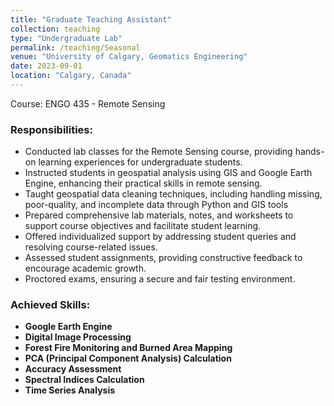 ```yaml
---
title: "Graduate Teaching Assistant"
collection: teaching
type: "Undergraduate Lab"
permalink: /teaching/Seasonal
venue: "University of Calgary, Geomatics Engineering"
date: 2023-09-01
location: "Calgary, Canada"
---
```

Course: ENGO 435 - Remote Sensing

### Responsibilities:
- Conducted lab classes for the Remote Sensing course, providing hands-on learning experiences for undergraduate students.
- Instructed students in geospatial analysis using GIS and Google Earth Engine, enhancing their practical skills in remote sensing.
- Taught geospatial data cleaning techniques, including handling missing, poor-quality, and incomplete data through Python and GIS tools
- Prepared comprehensive lab materials, notes, and worksheets to support course objectives and facilitate student learning.
- Offered individualized support by addressing student queries and resolving course-related issues.
- Assessed student assignments, providing constructive feedback to encourage academic growth.
- Proctored exams, ensuring a secure and fair testing environment.

### Achieved Skills: 
- **Google Earth Engine**
- **Digital Image Processing**
- **Forest Fire Monitoring and Burned Area Mapping**
- **PCA (Principal Component Analysis) Calculation**
- **Accuracy Assessment**
- **Spectral Indices Calculation**
- **Time Series Analysis**
